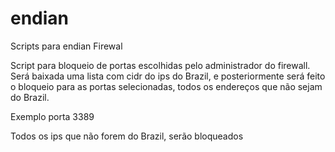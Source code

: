 # endian
Scripts para endian Firewal

Script para bloqueio de portas escolhidas pelo administrador do firewall.
Será baixada uma lista com cidr do ips do Brazil, e posteriormente será 
feito o bloqueio para as portas selecionadas, todos os endereços que não
sejam do Brazil.

Exemplo
porta 3389

Todos os ips que não forem do Brazil, serão bloqueados
